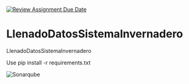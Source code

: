 [![Review Assignment Due Date](https://classroom.github.com/assets/deadline-readme-button-24ddc0f5d75046c5622901739e7c5dd533143b0c8e959d652212380cedb1ea36.svg)](https://classroom.github.com/a/7eeg8pOW)
# LlenadoDatosSistemaInvernadero
LlenadoDatosSistemaInvernadero
 
 
Use
pip install -r requirements.txt

![Sonarqube](https://user-images.githubusercontent.com/102818449/231925369-202d1819-7fe2-4ab8-b971-2451ee994919.jpg)
